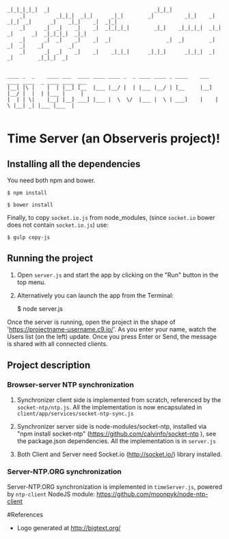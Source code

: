 
```
                                                                                                            
_|_|_|_|_|  _|                                  _|_|_|                                                      
    _|          _|_|_|  _|_|      _|_|        _|          _|_|    _|  _|_|  _|      _|    _|_|    _|  _|_|  
    _|      _|  _|    _|    _|  _|_|_|_|        _|_|    _|_|_|_|  _|_|      _|      _|  _|_|_|_|  _|_|      
    _|      _|  _|    _|    _|  _|                  _|  _|        _|          _|  _|    _|        _|        
    _|      _|  _|    _|    _|    _|_|_|      _|_|_|      _|_|_|  _|            _|        _|_|_|  _|    
    
    
____ _  _    ____ ___  ____ ____ ____ _  _ ____ ____ _ ____    ___  ____ ____  _ ____ ____ ___ 
|__| |\ |    |  | |__] [__  |___ |__/ |  | |___ |__/ | [__     |__] |__/ |  |  | |___ |     |  
|  | | \|    |__| |__] ___] |___ |  \  \/  |___ |  \ | ___]    |    |  \ |__| _| |___ |___  |  
    
```    


# Time Server (an Observeris project)!


## Installing all the dependencies
You need both npm and bower.
    
    $ npm install

    $ bower install 

Finally, to copy  `socket.io.js` from node_modules, (since `socket.io` bower does not contain `socket.io.js`) use: 

    $ gulp copy-js

## Running the project

1) Open `server.js` and start the app by clicking on the "Run" button in the top menu.

2) Alternatively you can launch the app from the Terminal:

    $ node server.js

Once the server is running, open the project in the shape of 'https://projectname-username.c9.io/'. As you enter your name, watch the Users list (on the left) update. Once you press Enter or Send, the message is shared with all connected clients.

## Project description

### Browser-server NTP synchronization

1) Synchronizer client side is implemented from scratch, referenced by the `socket-ntp/ntp.js`. All the implementation is 
now encapsulated in `client/app/services/socket-ntp-sync.js`

2) Synchronizer server side is node-modules/socket-ntp, installed via "npm install socket-ntp" 
(https://github.com/calvinfo/socket-ntp ), see the package.json dependencies. All the implementation is in `server.js`

3) Both Client and Server need Socket.io (http://socket.io/) library installed. 

### Server-NTP.ORG synchronization

Server-NTP.ORG synchronization is implemented in `timeServer.js`, powered by `ntp-client` NodeJS module: https://github.com/moonpyk/node-ntp-client 


#References

   * Logo generated at http://bigtext.org/